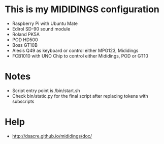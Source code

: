 # This is my MIDIDINGS configuration
* Raspberry Pi with Ubuntu Mate 
* Edirol SD-90 sound module 
* Roland PK5A 
* POD HD500
* Boss GT10B 
* Alesis Q49 as keyboard or control either MPG123, Mididings
* FCB1010 with UNO Chip to control either Mididings, POD or GT10

# Notes
* Script entry point is /bin/start.sh
* Check bin/static.py for the final script after replacing tokens with subscripts

# Help
* http://dsacre.github.io/mididings/doc/
